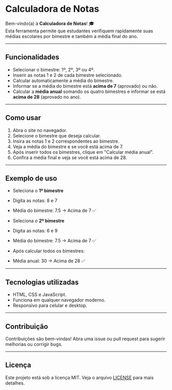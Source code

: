 # Calculadora de Notas

Bem-vindo(a) à **Calculadora de Notas**! 🎓  
Esta ferramenta permite que estudantes verifiquem rapidamente suas médias escolares por bimestre e também a média final do ano.

---

## Funcionalidades

- Selecionar o bimestre: 1º, 2º, 3º ou 4º.
- Inserir as notas 1 e 2 de cada bimestre selecionado.
- Calcular automaticamente a média do bimestre.
- Informar se a média do bimestre está **acima de 7** (aprovado) ou não.
- Calcular a **média anual** somando os quatro bimestres e informar se está **acima de 28** (aprovado no ano).

---

## Como usar

1. Abra o site no navegador.
2. Selecione o bimestre que deseja calcular.
3. Insira as notas 1 e 2 correspondentes ao bimestre.
4. Veja a média do bimestre e se você está acima de 7.
5. Após inserir todos os bimestres, clique em "Calcular média anual".
6. Confira a média final e veja se você está acima de 28.

---

## Exemplo de uso

- Seleciona o **1º bimestre**  
- Digita as notas: 8 e 7  
- Média do bimestre: 7.5 → Acima de 7 ✅  

- Seleciona o **2º bimestre**  
- Digita as notas: 6 e 9  
- Média do bimestre: 7.5 → Acima de 7 ✅  

- Após calcular todos os bimestres:  
- Média anual: 30 → Acima de 28 ✅

---

## Tecnologias utilizadas

- HTML, CSS e JavaScript.
- Funciona em qualquer navegador moderno.
- Responsivo para celular e desktop.

---

## Contribuição

Contribuições são bem-vindas! Abra uma issue ou pull request para sugerir melhorias ou corrigir bugs.

---

## Licença

Este projeto está sob a licença MIT. Veja o arquivo [LICENSE](LICENSE) para mais detalhes.
